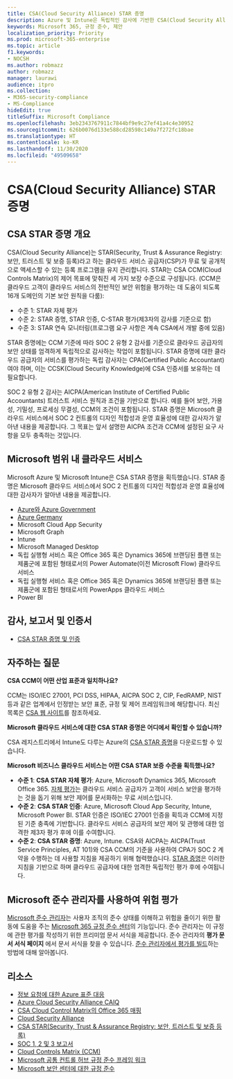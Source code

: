 ```yaml
---
title: CSA(Cloud Security Alliance) STAR 증명
description: Azure 및 Intune은 독립적인 감사에 기반한 CSA(Cloud Security Alliance) STAR 증명을 획득했습니다.
keywords: Microsoft 365, 규정 준수, 제안
localization_priority: Priority
ms.prod: microsoft-365-enterprise
ms.topic: article
f1.keywords:
- NOCSH
ms.author: robmazz
author: robmazz
manager: laurawi
audience: itpro
ms.collection:
- M365-security-compliance
- MS-Compliance
hideEdit: true
titleSuffix: Microsoft Compliance
ms.openlocfilehash: 3eb2343767911c7844bf9e9c27ef41a4c4e30952
ms.sourcegitcommit: 626b0076d133e588cd28598c149a7f272fc18bae
ms.translationtype: HT
ms.contentlocale: ko-KR
ms.lasthandoff: 11/30/2020
ms.locfileid: "49509658"
---
```

# <a name="cloud-security-alliance-csa-star-attestation"></a>CSA(Cloud Security Alliance) STAR 증명

## <a name="csa-star-attestation-overview"></a>CSA STAR 증명 개요

CSA(Cloud Security Alliance)는 STAR(Security, Trust & Assurance Registry: 보안, 트러스트 및 보증 등록)라고 하는 클라우드 서비스 공급자(CSP)가 무료 및 공개적으로 액세스할 수 있는 등록 프로그램을 유지 관리합니다. STAR는 CSA CCM(Cloud Controls Matrix)의 제어 목표에 맞춰진 세 가지 보장 수준으로 구성됩니다. (CCM은 클라우드 고객이 클라우드 서비스의 전반적인 보안 위험을 평가하는 데 도움이 되도록 16개 도메인의 기본 보안 원칙을 다룸):

- 수준 1: STAR 자체 평가
- 수준 2: STAR 증명, STAR 인증, C-STAR 평가(제3자의 감사를 기준으로 함)
- 수준 3: STAR 연속 모니터링(프로그램 요구 사항은 계속 CSA에서 개발 중에 있음)

STAR 증명에는 CCM 기준에 따라 SOC 2 유형 2 감사를 기준으로 클라우드 공급자의 보안 상태를 엄격하게 독립적으로 감사하는 작업이 포함됩니다. STAR 증명에 대한 클라우드 공급자의 서비스를 평가하는 독립 감사자는 CPA(Certified Public Accountant)여야 하며, 이는 CCSK(Cloud Security Knowledge)에 CSA 인증서를 보유하는 데 필요합니다.  
  
SOC 2 유형 2 감사는 AICPA(American Institute of Certified Public Accountants) 트러스트 서비스 원칙과 조건을 기반으로 합니다. 예를 들어 보안, 가용성, 기밀성, 프로세싱 무결성, CCM의 조건이 포함됩니다. STAR 증명은 Microsoft 클라우드 서비스에서 SOC 2 컨트롤의 디자인 적합성과 운영 효율성에 대한 감사자가 알아낸 내용을 제공합니다. 그 목표는 앞서 설명한 AICPA 조건과 CCM에 설정된 요구 사항을 모두 충족하는 것입니다.

## <a name="microsoft-in-scope-cloud-services"></a>Microsoft 범위 내 클라우드 서비스

Microsoft Azure 및 Microsoft Intune은 CSA STAR 증명을 획득했습니다. STAR 증명은 Microsoft 클라우드 서비스에서 SOC 2 컨트롤의 디자인 적합성과 운영 효율성에 대한 감사자가 알아낸 내용을 제공합니다.

- [Azure와 Azure Government](https://aka.ms/AzureCompliance)
- [Azure Germany](https://aka.ms/AzureCompliance)
- Microsoft Cloud App Security
- Microsoft Graph
- Intune
- Microsoft Managed Desktop
- 독립 실행형 서비스 혹은 Office 365 혹은 Dynamics 365에 브랜딩된 플랜 또는 제품군에 포함된 형태로서의 Power Automate(이전 Microsoft Flow) 클라우드 서비스
- 독립 실행형 서비스 혹은 Office 365 혹은 Dynamics 365에 브랜딩된 플랜 또는 제품군에 포함된 형태로서의 PowerApps 클라우드 서비스 
- Power BI

## <a name="audits-reports-and-certificates"></a>감사, 보고서 및 인증서

- [CSA STAR 증명 및 인증](https://cloudsecurityalliance.org/star/registry/microsoft/)

## <a name="frequently-asked-questions"></a>자주하는 질문

**CSA CCM이 어떤 산업 표준과 일치하나요?**

CCM는 ISO/IEC 27001, PCI DSS, HIPAA, AICPA SOC 2, CIP, FedRAMP, NIST 등과 같은 업계에서 인정받는 보안 표준, 규정 및 제어 프레임워크에 해당합니다. 최신 목록은 [CSA 웹 사이트](https://cloudsecurityalliance.org/)를 참조하세요.

**Microsoft 클라우드 서비스에 대한 CSA STAR 증명은 어디에서 확인할 수 있습니까?**

CSA 레지스트리에서 Intune도 다루는 Azure의 [CSA STAR 증명](https://aka.ms/CSASTAR-Attestation)을 다운로드할 수 있습니다.

**Microsoft 비즈니스 클라우드 서비스는 어떤 CSA STAR 보증 수준을 획득했나요?**

- **수준 1**: **CSA STAR 자체 평가**: Azure, Microsoft Dynamics 365, Microsoft Office 365. [자체 평가](offering-csa-star-self-assessment.md)는 클라우드 서비스 공급자가 고객이 서비스 보안을 평가하는 것을 돕기 위해 보안 제어를 문서화하는 무료 서비스입니다.
- **수준 2**: **CSA STAR 인증**: Azure, Microsoft Cloud App Security, Intune, Microsoft Power BI. STAR 인증은 ISO/IEC 27001 인증을 획득과 CCM에 지정된 기준 충족에 기반합니다. 클라우드 서비스 공급자의 보안 제어 및 관행에 대한 엄격한 제3자 평가 후에 이를 수여합니다.
- **수준 2**: **CSA STAR 증명**: Azure, Intune. CSA와 AICPA는 AICPA(Trust Service Principles, AT 101)와 CSA CCM의 기준을 사용하여 CPA가 SOC 2 계약을 수행하는 데 사용할 지침을 제공하기 위해 협력했습니다. [STAR 증명](offering-CSA-STAR-Attestation.md)은 이러한 지침을 기반으로 하며 클라우드 공급자에 대한 엄격한 독립적인 평가 후에 수여됩니다.

## <a name="use-microsoft-compliance-manager-to-assess-your-risk"></a>Microsoft 준수 관리자를 사용하여 위험 평가

[Microsoft 준수 관리자](https://docs.microsoft.com/microsoft-365/compliance/compliance-manager)는 사용자 조직의 준수 상태를 이해하고 위험을 줄이기 위한 활동에 도움을 주는 [Microsoft 365 규정 준수 센터](https://docs.microsoft.com/microsoft-365/compliance/microsoft-365-compliance-center)의 기능입니다. 준수 관리자는 이 규정에 관한 평가를 작성하기 위한 프리미엄 문서 서식을 제공합니다. 준수 관리자의 **평가 문서 서식 페이지** 에서 문서 서식을 찾을 수 있습니다. [준수 관리자에서 평가를 빌드](https://docs.microsoft.com/microsoft-365/compliance/compliance-manager-assessments)하는 방법에 대해 알아봅니다.

## <a name="resources"></a>리소스

- [정보 요청에 대한 Azure 표준 대응](https://aka.ms/AzureStandardRequestForInformation)
- [Azure Cloud Security Alliance CAIQ](https://aka.ms/AzureCSACAIQ)
- [CSA Cloud Control Matrix의 Office 365 매핑](https://aka.ms/Office365CSACloudControlMatrix)
- [Cloud Security Alliance](https://cloudsecurityalliance.org/)
- [CSA STAR(Security, Trust & Assurance Registry: 보안, 트러스트 및 보증 등록)](https://cloudsecurityalliance.org/star/)
- [SOC 1, 2 및 3 보고서](offering-soc.md)
- [Cloud Controls Matrix (CCM)](https://cloudsecurityalliance.org/group/cloud-controls-matrix/)
- [Microsoft 공통 컨트롤 허브 규정 준수 프레임 워크](https://www.microsoft.com/trust-center/compliance/compliance-overview)
- [Microsoft 보안 센터에 대한 규정 준수](https://www.microsoft.com/trust-center/compliance/compliance-overview)

